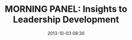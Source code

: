 ---
date: 2013-10-03 08:30
hour: 8:30 - 9:30 am
title: "MORNING PANEL: Insights to Leadership Development"
name: 
company:
categories: day2
expand:
---